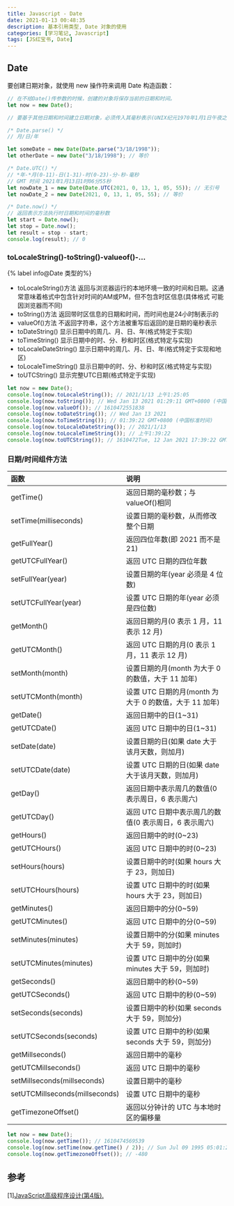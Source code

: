 ```yaml
---
title: Javascript - Date
date: 2021-01-13 00:48:35
description: 基本引用类型, Date 对象的使用
categories: [学习笔记, Javascript]
tags: [JS红宝书, Date]
---
```


## Date

要创建日期对象，就使用 new 操作符来调用 Date 构造函数：

```javascript
// 在不给Date()传参数的时候，创建的对象将保存当前的日期和时间。
let now = new Date();

// 要基于其他日期和时间建立日期对象，必须传入其毫秒表示(UNIX纪元1970年1月1日午夜之后的毫秒数)

/* Date.parse() */
// 月/日/年

let someDate = new Date(Date.parse("3/18/1998"));
let otherDate = new Date("3/18/1998"); // 等价

/* Date.UTC() */
// *年-*月(0-11)-日(1-31)-时(0-23)-分-秒-毫秒
// GMT 时间 2021年1月13日1时06分55秒
let nowDate_1 = new Date(Date.UTC(2021, 0, 13, 1, 05, 55)); // 无引号
let nowDate_2 = new Date(2021, 0, 13, 1, 05, 55); // 等价

/* Date.now() */
// 返回表示方法执行时日期和时间的毫秒数
let start = Date.now();
let stop = Date.now();
let result = stop - start;
console.log(result); // 0
```

<!-- more -->

### toLocaleString()-toString()-valueof()-...

{% label info@Date 类型的%}

- toLocaleString()方法 返回与浏览器运行的本地环境一致的时间和日期。这通常意味着格式中包含针对时间的AM或PM，但不包含时区信息(具体格式  可能因浏览器而不同)
- toString()方法 返回带时区信息的日期和时间，而时间也是24小时制表示的
- valueOf()方法 不返回字符串，这个方法被重写后返回的是日期的毫秒表示
- toDateString() 显示日期中的周几、月、日、年(格式特定于实现)
- toTimeString() 显示日期中的时、分、秒和时区(格式特定与实现)
- toLocaleDateString() 显示日期中的周几、月、日、年(格式特定于实现和地区)
- toLocaleTimeString() 显示日期中的时、分、秒和时区(格式特定与实现)
- toUTCString() 显示完整UTC日期(格式特定于实现)

```javascript
let now = new Date();
console.log(now.toLocaleString()); // 2021/1/13 上午1:25:05
console.log(now.toString()); // Wed Jan 13 2021 01:29:11 GMT+0800 (中国标准时间)
console.log(now.valueOf()); // 1610472551838
console.log(now.toDateString()); // Wed Jan 13 2021
console.log(now.toTimeString()); // 01:39:22 GMT+0800 (中国标准时间)
console.log(now.toLocaleDateString()); // 2021/1/13
console.log(now.toLocaleTimeString()); // 上午1:39:22
console.log(now.toUTCString()); // 1610472Tue, 12 Jan 2021 17:39:22 GMT551838
```

### 日期/时间组件方法

| 函数                           | 说明                                                   |
| :----------------------------- | :----------------------------------------------------- |
| getTime()                      | 返回日期的毫秒数；与 valueOf()相同                     |
| setTime(milliseconds)          | 设置日期的毫秒数，从而修改整个日期                     |
| getFullYear()                  | 返回四位年数(即 2021 而不是 21)                        |
| getUTCFullYear()               | 返回 UTC 日期的四位年数                                |
| setFullYear(year)              | 设置日期的年(year 必须是 4 位数)                       |
| setUTCFullYear(year)           | 设置 UTC 日期的年(year 必须是四位数)                   |
| getMonth()                     | 返回日期的月(0 表示 1 月，11 表示 12 月)               |
| getUTCMonth()                  | 返回 UTC 日期的月(0 表示 1 月，11 表示 12 月)          |
| setMonth(month)                | 设置日期的月(month 为大于 0 的数值，大于 11 加年)      |
| setUTCMonth(month)             | 设置 UTC 日期的月(month 为大于 0 的数值，大于 11 加年) |
| getDate()                      | 返回日期中的日(1~31)                                   |
| getUTCDate()                   | 返回 UTC 日期中的日(1~31)                              |
| setDate(date)                  | 设置日期的日(如果 date 大于该月天数，则加月)           |
| setUTCDate(date)               | 设置 UTC 日期的日(如果 date 大于该月天数，则加月)      |
| getDay()                       | 返回日期中表示周几的数值(0 表示周日，6 表示周六)       |
| getUTCDay()                    | 返回 UTC 日期中表示周几的数值(0 表示周日，6 表示周六)  |
| getHours()                     | 返回日期中的时(0~23)                                   |
| getUTCHours()                  | 返回 UTC 日期中的时(0~23)                              |
| setHours(hours)                | 设置日期中的时(如果 hours 大于 23，则加日)             |
| setUTCHours(hours)             | 设置 UTC 日期中的时(如果 hours 大于 23，则加日)        |
| getMinutes()                   | 返回日期中的分(0~59)                                   |
| getUTCMinutes()                | 返回 UTC 日期中的分(0~59)                              |
| setMinutes(minutes)            | 设置日期中的分(如果 minutes 大于 59，则加时)           |
| setUTCMinutes(minutes)         | 设置 UTC 日期中的分(如果 minutes 大于 59，则加时)      |
| getSeconds()                   | 返回日期中的秒(0~59)                                   |
| getUTCSeconds()                | 返回 UTC 日期中的秒(0~59)                              |
| setSeconds(seconds)            | 设置日期中的秒(如果 seconds 大于 59，则加分)           |
| setUTCSeconds(seconds)         | 设置 UTC 日期中的秒(如果 seconds 大于 59，则加分)      |
| getMillseconds()               | 返回日期中的毫秒                                       |
| getUTCMillseconds()            | 返回 UTC 日期中的毫秒                                  |
| setMillseconds(millseconds)    | 设置日期中的毫秒                                       |
| setUTCMillseconds(millseconds) | 设置 UTC 日期中的毫秒                                  |
| getTimezoneOffset()            | 返回以分钟计的 UTC 与本地时区的偏移量                  |

```javascript
let now = new Date();
console.log(now.getTime()); // 1610474569539
console.log(now.setTime(now.getTime() / 2)); // Sun Jul 09 1995 05:01:24 GMT+0800 (中国标准时间)
console.log(now.getTimezoneOffset()); // -480
```

## 参考

[1\][JavaScript高级程序设计(第4版).](https://book.douban.com/subject/35175321/)
